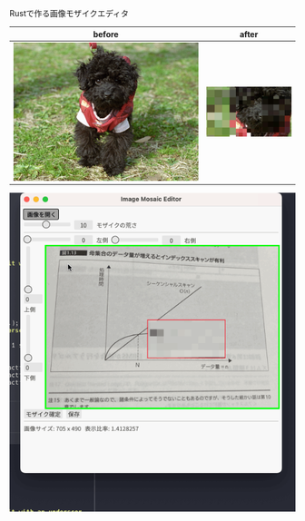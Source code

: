 Rustで作る画像モザイクエディタ

|before|after|
|--|--|
|![](./test.jpg)|![](./mosaic_test.jpg)|

![](./demo.gif)
